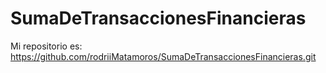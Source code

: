 # SumaDeTransaccionesFinancieras
Mi repositorio es: https://github.com/rodriiMatamoros/SumaDeTransaccionesFinancieras.git
